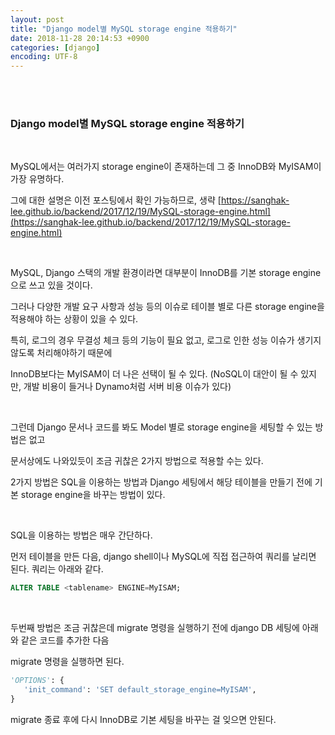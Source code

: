 ```yaml
---
layout: post
title: "Django model별 MySQL storage engine 적용하기"
date: 2018-11-28 20:14:53 +0900
categories: [django]
encoding: UTF-8
---
```


<br>
<br>

### Django model별 MySQL storage engine 적용하기

<br>


MySQL에서는 여러가지 storage engine이 존재하는데 그 중 InnoDB와 MyISAM이 가장 유명하다. 

그에 대한 설명은 이전 포스팅에서 확인 가능하므로, 생략
[https://sanghak-lee.github.io/backend/2017/12/19/MySQL-storage-engine.html](https://sanghak-lee.github.io/backend/2017/12/19/MySQL-storage-engine.html)

<br>

MySQL, Django 스택의 개발 환경이라면 대부분이 InnoDB를 기본 storage engine으로 쓰고 있을 것이다. 

그러나 다양한 개발 요구 사항과 성능 등의 이슈로 테이블 별로 다른 storage engine을 적용해야 하는 상황이 있을 수 있다.

특히, 로그의 경우 무결성 체크 등의 기능이 필요 없고, 로그로 인한 성능 이슈가 생기지 않도록 처리해야하기 때문에 

InnoDB보다는 MyISAM이 더 나은 선택이 될 수 있다. (NoSQL이 대안이 될 수 있지만, 개발 비용이 들거나 Dynamo처럼 서버 비용 이슈가 있다)

<br>

그런데 Django 문서나 코드를 봐도 Model 별로 storage engine을 세팅할 수 있는 방법은 없고 

문서상에도 나와있듯이 조금 귀찮은 2가지 방법으로 적용할 수는 있다. 

2가지 방법은 SQL을 이용하는 방법과 Django 세팅에서 해당 테이블을 만들기 전에 기본 storage engine을 바꾸는 방법이 있다.

<br>

SQL을 이용하는 방법은 매우 간단하다. 

먼저 테이블을 만든 다음, django shell이나 MySQL에 직접 접근하여 쿼리를 날리면 된다. 쿼리는 아래와 같다. 

```sql
ALTER TABLE <tablename> ENGINE=MyISAM;
```

<br>

두번째 방법은 조금 귀찮은데 migrate 명령을 실행하기 전에 django DB 세팅에 아래와 같은 코드를 추가한 다음 

migrate 명령을 실행하면 된다. 

```python
'OPTIONS': {
   'init_command': 'SET default_storage_engine=MyISAM',
}
```
migrate 종료 후에 다시  InnoDB로 기본 세팅을 바꾸는 걸 잊으면 안된다. 




<br>
<br>